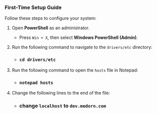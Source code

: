 ### First-Time Setup Guide

Follow these steps to configure your system:

1. Open **PowerShell** as an administrator.  
   - Press `Win + X`, then select **Windows PowerShell (Admin)**.

2. Run the following command to navigate to the `drivers/etc` directory: 

   - ### `cd drivers/etc`

3. Run the following command to open the `hosts` file in Notepad:

   - ### `notepad hosts`

4. Change the following lines to the end of the file: 

   - ### change `localhost` to `dev.medorn.com`
